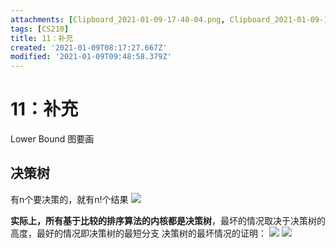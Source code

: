 ```yaml
---
attachments: [Clipboard_2021-01-09-17-40-04.png, Clipboard_2021-01-09-17-47-00.png, CS210-n.png]
tags: [CS210]
title: 11：补充
created: '2021-01-09T08:17:27.667Z'
modified: '2021-01-09T09:48:58.379Z'
---
```


# 11：补充

Lower Bound
图要画
## 决策树
有n个要决策的，就有n!个结果
![](@attachment/Clipboard_2021-01-09-17-40-04.png)

**实际上，所有基于比较的排序算法的内核都是决策树**，最坏的情况取决于决策树的高度，最好的情况即决策树的最短分支
决策树的最坏情况的证明：
![](@attachment/Clipboard_2021-01-09-17-47-00.png)
![](@attachment/CS210-n.png)
